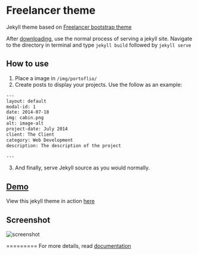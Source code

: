 Freelancer theme
=========================

Jekyll theme based on [Freelancer bootstrap theme ](http://startbootstrap.com/templates/freelancer/)

After [downloading](https://github.com/jeromelachaud/freelancer-theme/archive/master.zip), use the normal process of serving a jekyll site. Navigate to the directory in terminal and type `jekyll build` followed by `jekyll serve`

## How to use
1. Place a image in `/img/portoflio/`
2. Create posts to display your projects. Use the follow as an example:
```txt
---
layout: default
modal-id: 1
date: 2014-07-18
img: cabin.png
alt: image-alt
project-date: July 2014
client: The Client
category: Web Development
description: The description of the project

---
```
3. And finally, serve Jekyll source as you would normally.

## [Demo](https://jeromelachaud.github.io/freelancer-theme)

View this jekyll theme in action [here](https://jeromelachaud.github.io/freelancer-theme)

## Screenshot
![screenshot](https://raw.githubusercontent.com/jeromelachaud/freelancer-theme/master/screenshot.png)

=========
For more details, read [documentation](http://jekyllrb.com/)
